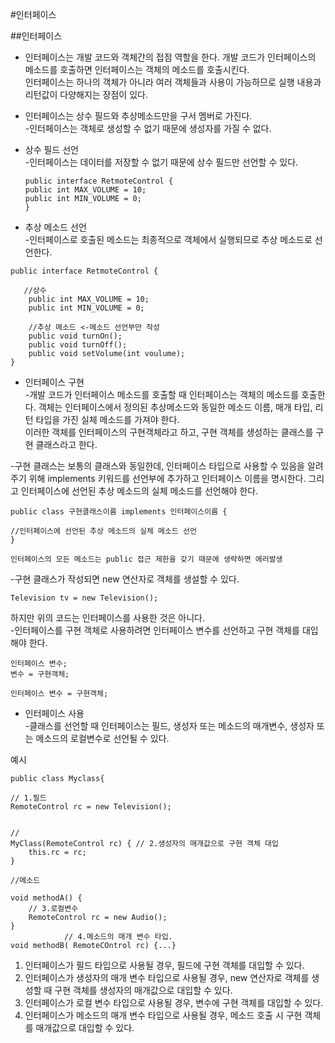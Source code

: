 #인터페이스

##인터페이스

* 인터페이스는 개발 코드와 객체간의 접점 역할을 한다. 개발 코드가 인터페이스의 메소드를 호출하면 인터페이스는 객체의 메소드를 호출시킨다.      
인터페이스는 하나의 객체가 아니라 여러 객체들과 사용이 가능하므로 실행 내용과 리턴값이 다양해지는 장점이 있다.      

* 인터페이스는 상수 필드와 추상메소드만을 구서 멤버로 가진다.     
-인터페이스는 객체로 생성할 수 없기 때문에 생성자를 가질 수 없다.

* 상수 필드 선언      
-인터페이스는 데이터를 저장할 수 없기 때문에 상수 필드만 선언할 수 있다.      
    ````
  public interface RetmoteControl {
    public int MAX_VOLUME = 10;
    public int MIN_VOLUME = 0;
  }
  ````
* 추상 메소드 선언     
-인터페이스로 호출된 메소드는 최종적으로 객체에서 실행되므로 추상 메소드로 선언한다.
````
public interface RetmoteControl {
  
   //상수
    public int MAX_VOLUME = 10;
    public int MIN_VOLUME = 0;
   
    //추상 메소드 <-메소드 선언부만 작성 
    public void turnOn();
    public void turnOff();
    public void setVolume(int voulume);  
}
````

* 인터페이스 구현      
-개발 코드가 인터페이스 메소드를 호출할 때 인터페이스는 객체의 메소드를 호출한다. 객체는 인터페이스에서 정의된 추상메소드와 동일한 메소드 이름, 매개 타입, 리턴 타입을 가진 실체 메소드를 가져야 한다.      
이러한 객체를 인터페이스의 구현객체라고 하고, 구현 객체를 생성하는 클래스를 구현 클래스라고 한다.     

-구현 클래스는 보통의 클래스와 동일한데, 인터페이스 타입으로 사용할  수 있음을 알려주기 위해 implements 키워드를 선언부에 추가하고 인터페이스 이름을 명시한다. 그리고 인터페이스에 선언된 추상 메소드의 실체 메소드를 선언해야 한다.

````
public class 구현클래스이름 implements 인터페이스이름 {

//인터페이스에 선언된 추상 메소드의 실체 메소드 선언
}
````
`인터페이스의 모든 메소드는 public 접근 제한을 갖기 때문에 생략하면 에러발생`

-구현 클래스가 작성되면 new 연산자로 객체를 생설할 수 있다.    
````
Television tv = new Television();
````
하지만 위의 코드는 인터페이스를 사용한 것은 아니다.      
-인터페이스를 구현 객체로 사용하려면 인터페이스 변수를 선언하고 구현 객체를 대입해야 한다.
````
인터페이스 변수;
변수 = 구현객체;
````
````
인터페이스 변수 = 구현객체;
````


* 인터페이스 사용      
-클래스를 선언할 때 인터페이스는 필드, 생성자 또는 메소드의 매개변수, 생성자 또는 메소드의 로컬변수로 선언될 수 있다.


예시
````
public class Myclass{

// 1.필드
RemoteControl rc = new Television();


// 
MyClass(RemoteControl rc) { // 2.생성자의 매개값으로 구현 객체 대입
    this.rc = rc;
}

//메소드

void methodA() {
    // 3.로컬변수
    RemoteControl rc = new Audio();
}
            // 4.메소드의 매개 변수 타입.
void methodB( RemoteCOntrol rc) {...}
````

1. 인터페이스가 필드 타입으로 사용될 경우, 필드에 구현 객체를 대입할 수 있다.
2. 인터페이스가 생성자의 매개 변수 타입으로 사용될 경우, new 연산자로 객체를 생성할 때 구현 객체를 생성자의 매개값으로 대입할 수 있다.
3. 인터페이스가 로컬 변수 타입으로 사용될 경우, 변수에 구현 객체를 대입할 수 있다.
4. 인터페이스가 메소드의 매개 변수 타입으로 사용될 경우, 메소드 호출 시 구현 객체를 매개값으로 대입할 수 있다.